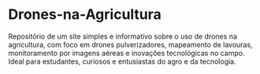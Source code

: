 # Drones-na-Agricultura
Repositório de um site simples e informativo sobre o uso de drones na agricultura, com foco em drones pulverizadores, mapeamento de lavouras, monitoramento por imagens aéreas e inovações tecnológicas no campo. Ideal para estudantes, curiosos e entusiastas do agro e da tecnologia.
